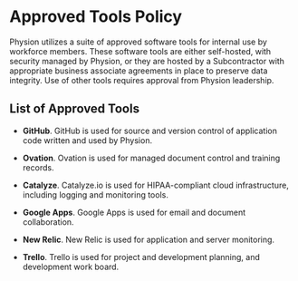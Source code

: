 # Approved Tools Policy

Physion utilizes a suite of approved software tools for internal use by workforce members. These software tools are either self-hosted, with security managed by Physion, or they are hosted by a Subcontractor with appropriate business associate agreements in place to preserve data integrity. Use of other tools requires approval from Physion leadership.

## List of Approved Tools

* **GitHub**. GitHub is used for source and version control of application code written and used by Physion.

* **Ovation**. Ovation is used for managed document control and training records.

* **Catalyze**. Catalyze.io is used for HIPAA-compliant cloud infrastructure, including logging and monitoring tools.

* **Google Apps**. Google Apps is used for email and document collaboration.

* **New Relic**. New Relic is used for application and server monitoring.

* **Trello**. Trello is used for project and development planning, and development work board.

